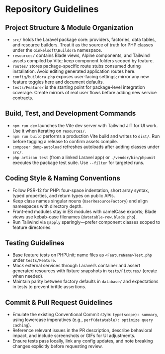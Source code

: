 # Repository Guidelines

## Project Structure & Module Organization
- `src/` holds the Laravel package core: providers, factories, data tables, and resource builders. Treat it as the source of truth for PHP classes under the `Ginkelsoft\Buildora` namespace.
- `resources/` contains Blade views, Alpine components, and Tailwind assets compiled by Vite; keep component folders scoped by feature.
- `routes/` stores package-specific route stubs consumed during installation. Avoid editing generated application routes here.
- `config/buildora.php` exposes user-facing settings; mirror any new feature toggles here and document defaults.
- `tests/Feature/` is the starting point for package-level integration coverage. Create mirrors of real user flows before adding new service contracts.

## Build, Test, and Development Commands
- `npm run dev` launches the Vite dev server with Tailwind JIT for UI work. Use it when iterating on `resources/`.
- `npm run build` performs a production Vite build and writes to `dist/`. Run before tagging a release to confirm assets compile.
- `composer dump-autoload` refreshes autoloads after adding classes under `src/`.
- `php artisan test` (from a linked Laravel app) or `./vendor/bin/phpunit` executes the package test suite. Use `--filter` for targeted runs.

## Coding Style & Naming Conventions
- Follow PSR-12 for PHP: four-space indentation, short array syntax, typed properties, and return types on public APIs.
- Keep class names singular nouns (`UserResourceFactory`) and align namespaces with directory depth.
- Front-end modules stay in ES modules with camelCase exports; Blade views use kebab-case filenames (`datatable-row.blade.php`).
- Run Tailwind via `@apply` sparingly—prefer component classes scoped to feature directories.

## Testing Guidelines
- Base feature tests on PHPUnit; name files as `<FeatureName>Test.php` under `tests/Feature`.
- Mock external services through Laravel’s container and assert generated resources with fixture snapshots in `tests/Fixtures/` (create when needed).
- Maintain parity between factory defaults in `database/` and expectations in tests to prevent brittle assertions.

## Commit & Pull Request Guidelines
- Emulate the existing Conventional Commit style: `type(scope): summary`, using lowercase imperatives (e.g., `perf(datatable): optimize query caching`).
- Reference relevant issues in the PR description, describe behavioral impact, and include screenshots or GIFs for UI adjustments.
- Ensure tests pass locally, link any config updates, and note breaking changes explicitly before requesting review.
